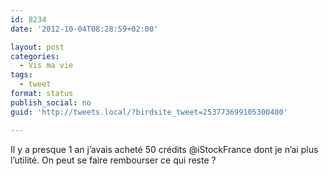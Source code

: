 ```yaml
---
id: 8234
date: '2012-10-04T08:28:59+02:00'

layout: post
categories:
  - Vis ma vie
tags:
  - tweet
format: status
publish_social: no
guid: 'http://tweets.local/?birdsite_tweet=253773699105300480'

---
```


Il y a presque 1 an j’avais acheté 50 crédits @iStockFrance dont je n’ai plus l’utilité. On peut se faire rembourser ce qui reste ?